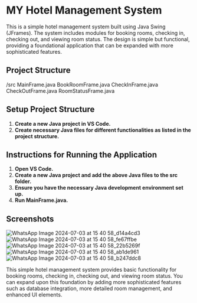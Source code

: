 # MY Hotel Management System

This is a simple hotel management system built using Java Swing (JFrames). The system includes modules for booking rooms, checking in, checking out, and viewing room status. The design is simple but functional, providing a foundational application that can be expanded with more sophisticated features.

## Project Structure
/src
MainFrame.java
BookRoomFrame.java
CheckInFrame.java
CheckOutFrame.java
RoomStatusFrame.java

## Setup Project Structure

1. **Create a new Java project in VS Code.**
2. **Create necessary Java files for different functionalities as listed in the project structure.**

## Instructions for Running the Application
1. **Open VS Code.**
2. **Create a new Java project and add the above Java files to the src folder.**
3. **Ensure you have the necessary Java development environment set up.**
4. **Run MainFrame.java.**

## Screenshots
![WhatsApp Image 2024-07-03 at 15 40 58_d14a4cd3](https://github.com/yesh-123/Hotel-Management-System/assets/113045939/9c6761dc-5141-48c2-99d9-c847233599e9)
![WhatsApp Image 2024-07-03 at 15 40 58_fe67ffbe](https://github.com/yesh-123/Hotel-Management-System/assets/113045939/b5a706d0-3b91-4483-9e08-488a1370449e)
![WhatsApp Image 2024-07-03 at 15 40 58_22b5269f](https://github.com/yesh-123/Hotel-Management-System/assets/113045939/942cd0f2-6748-4853-85a1-9843ab74360a)
![WhatsApp Image 2024-07-03 at 15 40 58_ab1de961](https://github.com/yesh-123/Hotel-Management-System/assets/113045939/c8346b79-5f85-43fa-ae3b-05c419c410c2)
![WhatsApp Image 2024-07-03 at 15 40 58_b247ddc8](https://github.com/yesh-123/Hotel-Management-System/assets/113045939/18d6782a-2264-4cd5-8db1-254f39d57ed8)

This simple hotel management system provides basic functionality for booking rooms, checking in, checking out, and viewing room status. You can expand upon this foundation by adding more sophisticated features such as database integration, more detailed room management, and enhanced UI elements.

